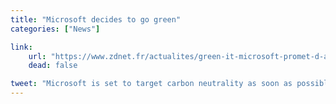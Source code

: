 ```yaml
---
title: "Microsoft decides to go green"
categories: ["News"]

link:
    url: "https://www.zdnet.fr/actualites/green-it-microsoft-promet-d-afficher-un-bilan-carbone-neutre-39771821.htm"
    dead: false

tweet: "Microsoft is set to target carbon neutrality as soon as possible internally."
---
```

